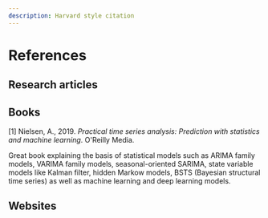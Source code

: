 ```yaml
---
description: Harvard style citation
---
```


# References

## Research articles



## Books

\[1] Nielsen, A., 2019. _Practical time series analysis: Prediction with statistics and machine learning_. O'Reilly Media.

Great book explaining the basis of statistical models such as ARIMA family models, VARIMA family models, seasonal-oriented SARIMA, state variable models like Kalman filter, hidden Markow models, BSTS (Bayesian structural time series) as well as machine learning and deep learning models.

## Websites

